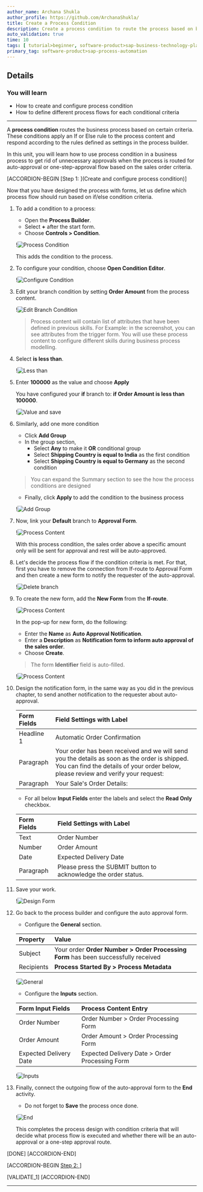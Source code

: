 ```yaml
---
author_name: Archana Shukla
author_profile: https://github.com/ArchanaShukla/
title: Create a Process Condition
description: Create a process condition to route the process based on business criteria
auto_validation: true
time: 10
tags: [ tutorial>beginner, software-product>sap-business-technology-platform, tutorial>free-tier ]
primary_tag: software-product>sap-process-automation
---
```


## Details
### You will learn
  - How to create and configure process condition
  - How to define different process flows for each conditional criteria

---
A **process condition** routes the business process based on certain criteria. These conditions apply an If or Else rule to the process content and respond according to the rules defined as settings in the process builder.

In this unit, you will learn how to use process condition in a business process to get rid of unnecessary approvals when the process is routed for auto-approval or one-step-approval flow based on the sales order criteria.

[ACCORDION-BEGIN [Step 1: ](Create and configure process condition)]

Now that you have designed the process with forms, let us define which process flow should run based on if/else condition criteria.  

1. To add a condition to a process:

    - Open the **Process Builder**.
    - Select **+** after the start form.
    - Choose **Controls > Condition**.

    !![Process Condition](unit5-00.png)

    This adds the condition to the process.

2. To configure your condition, choose **Open Condition Editor**.

    !![Configure Condition](configure-condition.png)

3. Edit your branch condition by setting **Order Amount** from the process content.

    !![Edit Branch Condition](edit-branch-condition.png)

    > Process content will contain list of attributes that have been defined in previous skills. For Example: in the screenshot, you can see attributes from the trigger form. You will use these process content to configure different skills during business process modelling.

4. Select **is less than**.

    !![Less than](less-than.png)

5. Enter **100000** as the value and choose **Apply**

    You have configured your **if** branch to: **if Order Amount is less than 100000**.

    !![Value and save](value-save.png)

6. Similarly, add one more condition
    - Click **Add Group**
    - In the group section,
        - Select **Any** to make it **OR** conditional group
        - Select **Shipping Country is equal to India** as the first condition
        - Select **Shipping Country is equal to Germany** as the second condition

    > You can expand the Summary section to see the how the process conditions are designed

    - Finally, click **Apply** to add the condition to the business process

    !![Add Group](unit5-05.png)

7. Now, link your **Default** branch to **Approval Form**.

    !![Process Content](process-content.png)

    With this process condition, the sales order above a specific amount only will be sent for approval and rest will be auto-approved.    

8.	Let's decide the process flow if the condition criteria is met. For that, first you have to remove the connection from If-route to Approval Form and then create a new form to notify the requester of the auto-approval.

    !![Delete branch](delete-branch.png)

9. To create the new form, add the **New Form** from the **If-route**.

    !![Process Content](unit5-03.png)

    In the pop-up for new form, do the following:

    - Enter the **Name** as **Auto Approval Notification**.
    - Enter a **Description** as **Notification form to inform auto approval of the sales order**.
    - Choose **Create**.

    > The form **Identifier** field is auto-filled.

    !![Process Content](unit5-04.png)

10. Design the notification form, in the same way as you did in the previous chapter, to send another notification to the requester about auto-approval.

    | Form Fields | Field Settings with Label
    |  :------------- | :-------------
    | Headline 1 | Automatic Order Confirmation
    | Paragraph  | Your order has been received and we will send you the details as soon as the order is shipped. You can find the details of your order below, please review and verify your request:
    | Paragraph  | Your Sale's Order Details:

    - For all below **Input Fields** enter the labels and select the **Read Only** checkbox.

    | Form Fields| Field Settings with Label
    |  :------------- | :-------------
    | Text | Order Number
    | Number | Order Amount
    | Date | Expected Delivery Date
    | Paragraph | Please press the SUBMIT button to acknowledge the order status.

11. Save your work.

    !![Design Form](design-form.png)

12. Go back to the process builder and configure the auto approval form.

    - Configure the **General** section.

    | Property| Value |
    |  :------------- | :-------------
    | Subject | Your order **Order Number > Order Processing Form** has been successfully received
    | Recipients | **Process Started By > Process Metadata**

    !![General](general.png)

    - Configure the **Inputs** section.

    | Form Input Fields| Process Content Entry
    |  :------------- | :-------------
    | Order Number | Order Number > Order Processing Form
    | Order Amount | Order Amount > Order Processing Form
    | Expected Delivery Date | Expected Delivery Date > Order Processing Form

    !![Inputs](inputs.png)

13. Finally, connect the outgoing flow of the auto-approval form to the **End** activity.

    - Do not forget to **Save** the process once done.  

    !![End](end-process.png)

    This completes the process design with condition criteria that will decide what process flow is executed and whether there will be an auto-approval or a one-step approval route.

[DONE]
[ACCORDION-END]

[ACCORDION-BEGIN [Step 2: ](Validation)]

[VALIDATE_1]
[ACCORDION-END]

---

